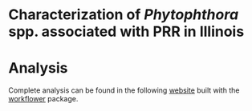 # Characterization of _Phytophthora_ spp. associated with PRR in Illinois

# Analysis
Complete analysis can be found in the following [website](https://github.com/danielcerritos/seedtreatments/tree/master/analysis) built with the [workflower](https://jdblischak.github.io/workflowr/) package. 
